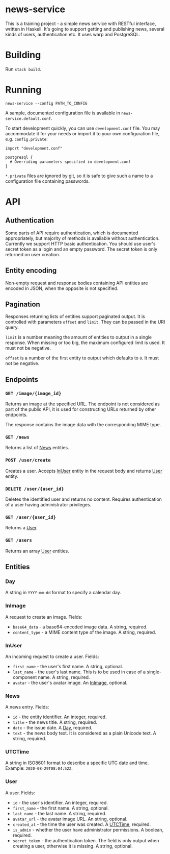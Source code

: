# news-service

This is a training project - a simple news service with RESTful interface,
written in Haskell. It's going to support getting and publishing news, several
kinds of users, authentication etc. It uses warp and PostgreSQL.

# Building

Run `stack build`.

# Running

    news-service --config PATH_TO_CONFIG

A sample, documented configuration file is available in
`news-service.default.conf`.

To start development quickly, you can use `development.conf` file. You may
accommodate it for your needs or import it to your own configuration file, e.g.
`config.private`:

    import "development.conf"

    postgresql {
      # Overriding parameters specified in development.conf
    }

`*.private` files are ignored by git, so it is safe to give such a name to a
configuration file containing passwords.

# API

## Authentication

Some parts of API require authentication, which is documented appropriately, but
majority of methods is available without authentication. Currently we support
HTTP basic authentication. You should use user's secret token as a login and an
empty password. The secret token is only returned on user creation.

## Entity encoding

Non-empty request and response bodies containing API entities are encoded in
JSON, when the opposite is not specified.

## Pagination

Responses returning lists of entities support paginated output. It is controlled
with parameters `offset` and `limit`. They can be passed in the URI query.

`limit` is a number meaning the amount of entities to output in a single
response. When missing or too big, the maximum configured limit is used. It must
not be negative.

`offset` is a number of the first entity to output which defaults to `0`. It
must not be negative.

## Endpoints

### `GET /image/{image_id}`

Returns an image at the specified URL. The endpoint is not considered as part of
the public API, it is used for constructing URLs returned by other endpoints.

The response contains the image data with the corresponding MIME type.

### `GET /news`

Returns a list of [News](#News) entities.

### `POST /user/create`

Creates a user. Accepts [InUser](#InUser) entity in the request body and returns
[User](#User) entity.

### `DELETE /user/{user_id}`

Deletes the identified user and returns no content. Requires authentication of a
user having administrator privileges.

### `GET /user/{user_id}`

Returns a [User](#User).

### `GET /users`

Returns an array [User](#User) entities.

## Entities

### Day

A string in `YYYY-mm-dd` format to specify a calendar day.

### InImage

A request to create an image. Fields:

- `base64_data` - a base64-encoded image data. A string, required.
- `content_type` - a MIME content type of the image. A string, required.

### InUser

An incoming request to create a user. Fields:

- `first_name` - the user's first name. A string, optional.
- `last_name` - the user's last name. This is to be used in case of a
  single-component name. A string, required.
- `avatar` - the user's avatar image. An [InImage](#InImage), optional.

### News

A news entry. Fields:

- `id` - the entity identifier. An integer, required.
- `title` - the news title. A string, required.
- `date` - the issue date. A [Day](#Day), required.
- `text` - the news body text. It is considered as a plain Unicode text.
  A string, required.

### UTCTime

A string in ISO8601 format to describe a specific UTC date and time. Example:
`2020-08-29T08:04:52Z`.

### User

A user. Fields:

- `id` - the user's identifier. An integer, required.
- `first_name` - the first name. A string, optional.
- `last_name` - the last name. A string, required.
- `avatar_url` - the avatar image URL. An string, optional.
- `created_at` - the time the user was created. A [UTCTime](#UTCTime), required.
- `is_admin` - whether the user have administrator permissions. A boolean,
  required.
- `secret_token` - the authentication token. The field is only output when
  creating a user, otherwise it is missing. A string, optional.
